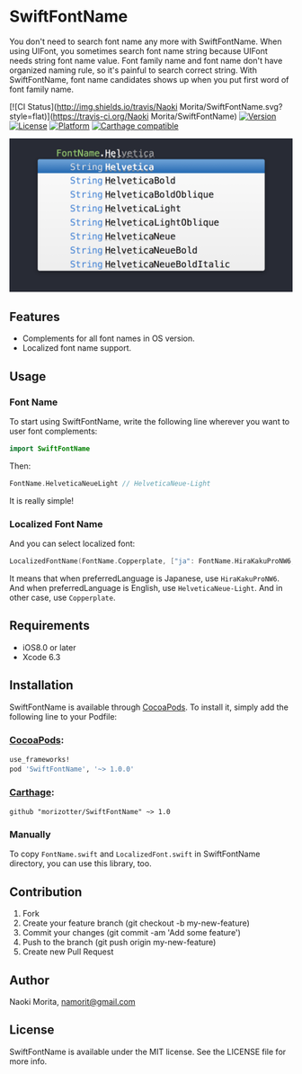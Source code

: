 # SwiftFontName

You don't need to search font name any more with SwiftFontName. When using UIFont, you sometimes search font name string because UIFont needs string font name value. Font family name and font name don't have organized naming rule, so it's painful to search correct string. With SwiftFontName, font name candidates shows up when you put first word of font family name.

[![CI Status](http://img.shields.io/travis/Naoki Morita/SwiftFontName.svg?style=flat)](https://travis-ci.org/Naoki Morita/SwiftFontName)
[![Version](https://img.shields.io/cocoapods/v/SwiftFontName.svg?style=flat)](http://cocoapods.org/pods/SwiftFontName)
[![License](https://img.shields.io/cocoapods/l/SwiftFontName.svg?style=flat)](http://cocoapods.org/pods/SwiftFontName)
[![Platform](https://img.shields.io/cocoapods/p/SwiftFontName.svg?style=flat)](http://cocoapods.org/pods/SwiftFontName)
[![Carthage compatible](https://img.shields.io/badge/Carthage-compatible-4BC51D.svg?style=flat)](https://github.com/Carthage/Carthage)

![Helvetica](misc/helvetica.png)

## Features

- Complements for all font names in OS version.
- Localized font name support.

## Usage

### Font Name

To start using SwiftFontName, write the following line wherever you want to user font complements:

```swift
import SwiftFontName
```

Then:

```swift
FontName.HelveticaNeueLight // HelveticaNeue-Light
```

It is really simple!

### Localized Font Name

And you can select localized font:

```swift
LocalizedFontName(FontName.Copperplate, ["ja": FontName.HiraKakuProNW6, "en": FontName.HelveticaNeueLight])
```

It means that when preferredLanguage is Japanese, use `HiraKakuProNW6`. And when preferredLanguage is English, use `HelveticaNeue-Light`. And in other case, use `Copperplate`.

## Requirements

- iOS8.0 or later
- Xcode 6.3

## Installation

SwiftFontName is available through [CocoaPods](http://cocoapods.org). To install
it, simply add the following line to your Podfile:

### [CocoaPods](http://cocoapods.org):

```ruby
use_frameworks!
pod 'SwiftFontName', '~> 1.0.0'
```

### [Carthage](https://github.com/Carthage/Carthage):

```ogdl
github "morizotter/SwiftFontName" ~> 1.0
```

### Manually

To copy `FontName.swift` and `LocalizedFont.swift` in SwiftFontName directory, you can use this library, too.

## Contribution

1. Fork
2. Create your feature branch (git checkout -b my-new-feature)
3. Commit your changes (git commit -am 'Add some feature')
4. Push to the branch (git push origin my-new-feature)
5. Create new Pull Request

## Author

Naoki Morita, namorit@gmail.com

## License

SwiftFontName is available under the MIT license. See the LICENSE file for more info.
